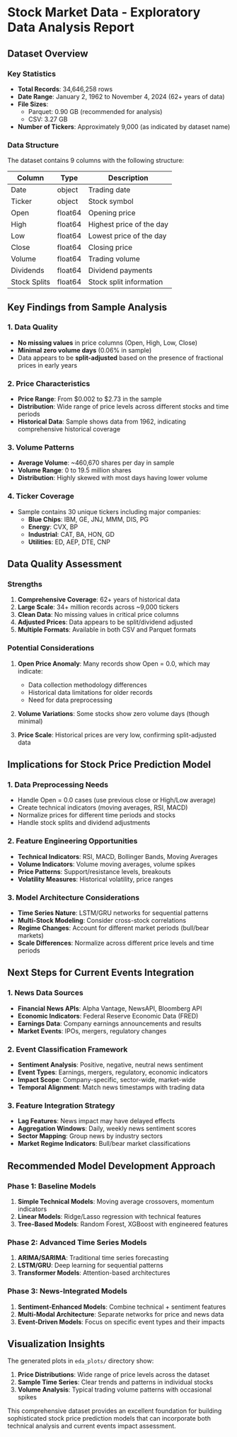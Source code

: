 # Stock Market Data - Exploratory Data Analysis Report

## Dataset Overview

### Key Statistics
- **Total Records**: 34,646,258 rows
- **Date Range**: January 2, 1962 to November 4, 2024 (62+ years of data)
- **File Sizes**: 
  - Parquet: 0.90 GB (recommended for analysis)
  - CSV: 3.27 GB
- **Number of Tickers**: Approximately 9,000 (as indicated by dataset name)

### Data Structure
The dataset contains 9 columns with the following structure:

| Column | Type | Description |
|--------|------|-------------|
| Date | object | Trading date |
| Ticker | object | Stock symbol |
| Open | float64 | Opening price |
| High | float64 | Highest price of the day |
| Low | float64 | Lowest price of the day |
| Close | float64 | Closing price |
| Volume | float64 | Trading volume |
| Dividends | float64 | Dividend payments |
| Stock Splits | float64 | Stock split information |

## Key Findings from Sample Analysis

### 1. Data Quality
- **No missing values** in price columns (Open, High, Low, Close)
- **Minimal zero volume days** (0.06% in sample)
- Data appears to be **split-adjusted** based on the presence of fractional prices in early years

### 2. Price Characteristics
- **Price Range**: From $0.002 to $2.73 in the sample
- **Distribution**: Wide range of price levels across different stocks and time periods
- **Historical Data**: Sample shows data from 1962, indicating comprehensive historical coverage

### 3. Volume Patterns
- **Average Volume**: ~460,670 shares per day in sample
- **Volume Range**: 0 to 19.5 million shares
- **Distribution**: Highly skewed with most days having lower volume

### 4. Ticker Coverage
- Sample contains 30 unique tickers including major companies:
  - **Blue Chips**: IBM, GE, JNJ, MMM, DIS, PG
  - **Energy**: CVX, BP
  - **Industrial**: CAT, BA, HON, GD
  - **Utilities**: ED, AEP, DTE, CNP

## Data Quality Assessment

### Strengths
1. **Comprehensive Coverage**: 62+ years of historical data
2. **Large Scale**: 34+ million records across ~9,000 tickers
3. **Clean Data**: No missing values in critical price columns
4. **Adjusted Prices**: Data appears to be split/dividend adjusted
5. **Multiple Formats**: Available in both CSV and Parquet formats

### Potential Considerations
1. **Open Price Anomaly**: Many records show Open = 0.0, which may indicate:
   - Data collection methodology differences
   - Historical data limitations for older records
   - Need for data preprocessing

2. **Volume Variations**: Some stocks show zero volume days (though minimal)

3. **Price Scale**: Historical prices are very low, confirming split-adjusted data

## Implications for Stock Price Prediction Model

### 1. Data Preprocessing Needs
- Handle Open = 0.0 cases (use previous close or High/Low average)
- Create technical indicators (moving averages, RSI, MACD)
- Normalize prices for different time periods and stocks
- Handle stock splits and dividend adjustments

### 2. Feature Engineering Opportunities
- **Technical Indicators**: RSI, MACD, Bollinger Bands, Moving Averages
- **Volume Indicators**: Volume moving averages, volume spikes
- **Price Patterns**: Support/resistance levels, breakouts
- **Volatility Measures**: Historical volatility, price ranges

### 3. Model Architecture Considerations
- **Time Series Nature**: LSTM/GRU networks for sequential patterns
- **Multi-Stock Modeling**: Consider cross-stock correlations
- **Regime Changes**: Account for different market periods (bull/bear markets)
- **Scale Differences**: Normalize across different price levels and time periods

## Next Steps for Current Events Integration

### 1. News Data Sources
- **Financial News APIs**: Alpha Vantage, NewsAPI, Bloomberg API
- **Economic Indicators**: Federal Reserve Economic Data (FRED)
- **Earnings Data**: Company earnings announcements and results
- **Market Events**: IPOs, mergers, regulatory changes

### 2. Event Classification Framework
- **Sentiment Analysis**: Positive, negative, neutral news sentiment
- **Event Types**: Earnings, mergers, regulatory, economic indicators
- **Impact Scope**: Company-specific, sector-wide, market-wide
- **Temporal Alignment**: Match news timestamps with trading data

### 3. Feature Integration Strategy
- **Lag Features**: News impact may have delayed effects
- **Aggregation Windows**: Daily, weekly news sentiment scores
- **Sector Mapping**: Group news by industry sectors
- **Market Regime Indicators**: Bull/bear market classifications

## Recommended Model Development Approach

### Phase 1: Baseline Models
1. **Simple Technical Models**: Moving average crossovers, momentum indicators
2. **Linear Models**: Ridge/Lasso regression with technical features
3. **Tree-Based Models**: Random Forest, XGBoost with engineered features

### Phase 2: Advanced Time Series Models
1. **ARIMA/SARIMA**: Traditional time series forecasting
2. **LSTM/GRU**: Deep learning for sequential patterns
3. **Transformer Models**: Attention-based architectures

### Phase 3: News-Integrated Models
1. **Sentiment-Enhanced Models**: Combine technical + sentiment features
2. **Multi-Modal Architecture**: Separate networks for price and news data
3. **Event-Driven Models**: Focus on specific event types and their impacts

## Visualization Insights

The generated plots in `eda_plots/` directory show:

1. **Price Distributions**: Wide range of price levels across the dataset
2. **Sample Time Series**: Clear trends and patterns in individual stocks
3. **Volume Analysis**: Typical trading volume patterns with occasional spikes

This comprehensive dataset provides an excellent foundation for building sophisticated stock price prediction models that can incorporate both technical analysis and current events impact assessment.
